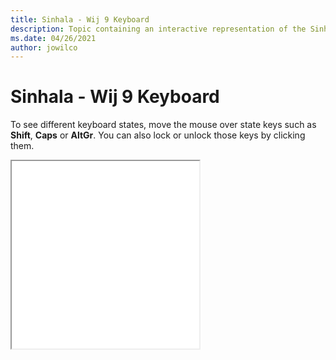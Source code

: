```yaml
--- 
title: Sinhala - Wij 9 Keyboard 
description: Topic containing an interactive representation of the Sinhala - Wij 9 Keyboard 
ms.date: 04/26/2021 
author: jowilco 
--- 
```

 
# Sinhala - Wij 9 Keyboard 
 
To see different keyboard states, move the mouse over state keys such as **Shift**, **Caps** or **AltGr**. You can also lock or unlock those keys by clicking them. 
 
<iframe src="kbdsw09.html" height="300"></iframe> 
